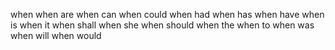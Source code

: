 when
when are
when can
when could
when had
when has
when have
when is
when it
when shall
when she
when should
when the
when to
when was
when will
when would
